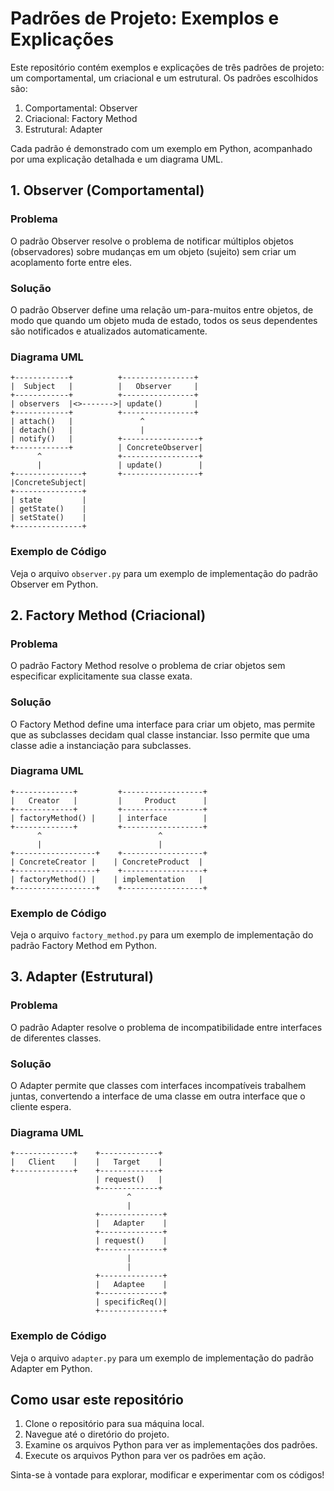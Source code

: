 # Padrões de Projeto: Exemplos e Explicações

Este repositório contém exemplos e explicações de três padrões de projeto: um comportamental, um criacional e um estrutural. Os padrões escolhidos são:

1. Comportamental: Observer
2. Criacional: Factory Method
3. Estrutural: Adapter

Cada padrão é demonstrado com um exemplo em Python, acompanhado por uma explicação detalhada e um diagrama UML.

## 1. Observer (Comportamental)

### Problema
O padrão Observer resolve o problema de notificar múltiplos objetos (observadores) sobre mudanças em um objeto (sujeito) sem criar um acoplamento forte entre eles.

### Solução
O padrão Observer define uma relação um-para-muitos entre objetos, de modo que quando um objeto muda de estado, todos os seus dependentes são notificados e atualizados automaticamente.

### Diagrama UML
```
+------------+          +----------------+
|  Subject   |          |   Observer     |
+------------+          +----------------+
| observers  |<>------->| update()       |
+------------+          +----------------+
| attach()   |               ^
| detach()   |               |
| notify()   |          +-----------------+
+------------+          | ConcreteObserver|
      ^                 +-----------------+
      |                 | update()        |
+---------------+       +-----------------+
|ConcreteSubject|
+---------------+
| state         |
| getState()    |
| setState()    |
+---------------+
```

### Exemplo de Código
Veja o arquivo `observer.py` para um exemplo de implementação do padrão Observer em Python.

## 2. Factory Method (Criacional)

### Problema
O padrão Factory Method resolve o problema de criar objetos sem especificar explicitamente sua classe exata.

### Solução
O Factory Method define uma interface para criar um objeto, mas permite que as subclasses decidam qual classe instanciar. Isso permite que uma classe adie a instanciação para subclasses.

### Diagrama UML
```
+-------------+         +------------------+
|   Creator   |         |     Product      |
+-------------+         +------------------+
| factoryMethod() |     | interface        |
+-------------+         +------------------+
      ^                          ^
      |                          |
+------------------+    +------------------+
| ConcreteCreator |    | ConcreteProduct  |
+------------------+    +------------------+
| factoryMethod() |    | implementation   |
+------------------+    +------------------+
```

### Exemplo de Código
Veja o arquivo `factory_method.py` para um exemplo de implementação do padrão Factory Method em Python.

## 3. Adapter (Estrutural)

### Problema
O padrão Adapter resolve o problema de incompatibilidade entre interfaces de diferentes classes.

### Solução
O Adapter permite que classes com interfaces incompatíveis trabalhem juntas, convertendo a interface de uma classe em outra interface que o cliente espera.

### Diagrama UML
```
+-------------+    +-------------+
|   Client    |    |   Target    |
+-------------+    +-------------+
                   | request()   |
                   +-------------+
                          ^
                          |
                   +--------------+
                   |   Adapter    |
                   +--------------+
                   | request()    |
                   +--------------+
                          |
                          |
                   +--------------+
                   |   Adaptee    |
                   +--------------+
                   | specificReq()|
                   +--------------+
```

### Exemplo de Código
Veja o arquivo `adapter.py` para um exemplo de implementação do padrão Adapter em Python.

## Como usar este repositório

1. Clone o repositório para sua máquina local.
2. Navegue até o diretório do projeto.
3. Examine os arquivos Python para ver as implementações dos padrões.
4. Execute os arquivos Python para ver os padrões em ação.

Sinta-se à vontade para explorar, modificar e experimentar com os códigos!